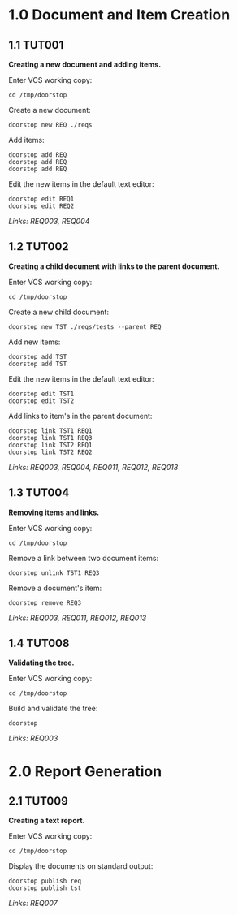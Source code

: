 # 1.0 **Document and Item Creation**

## 1.1 TUT001

**Creating a new document and adding items.**

Enter VCS working copy:

    cd /tmp/doorstop

Create a new document:

    doorstop new REQ ./reqs

Add items:

    doorstop add REQ
    doorstop add REQ
    doorstop add REQ

Edit the new items in the default text editor:

    doorstop edit REQ1
    doorstop edit REQ2

*Links: REQ003, REQ004*

## 1.2 TUT002

**Creating a child document with links to the parent document.**

Enter VCS working copy:

    cd /tmp/doorstop

Create a new child document:

    doorstop new TST ./reqs/tests --parent REQ

Add new items:

    doorstop add TST
    doorstop add TST

Edit the new items in the default text editor:

    doorstop edit TST1
    doorstop edit TST2

Add links to item's in the parent document:

    doorstop link TST1 REQ1
    doorstop link TST1 REQ3
    doorstop link TST2 REQ1
    doorstop link TST2 REQ2

*Links: REQ003, REQ004, REQ011, REQ012, REQ013*

## 1.3 TUT004

**Removing items and links.**

Enter VCS working copy:

    cd /tmp/doorstop

Remove a link between two document items:

    doorstop unlink TST1 REQ3

Remove a document's item:

    doorstop remove REQ3

*Links: REQ003, REQ011, REQ012, REQ013*

## 1.4 TUT008

**Validating the tree.**

Enter VCS working copy:

    cd /tmp/doorstop

Build and validate the tree:

    doorstop

*Links: REQ003*

# 2.0 **Report Generation**

## 2.1 TUT009

**Creating a text report.**

Enter VCS working copy:

    cd /tmp/doorstop

Display the documents on standard output:

    doorstop publish req
    doorstop publish tst

*Links: REQ007*

